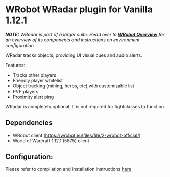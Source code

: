 # WRobot WRadar plugin for Vanilla 1.12.1

***NOTE:*** *WRadar is part of a larger suite.  Head over to **[WRobot Overview](https://github.com/srazdokunebil/Move/blob/main/WROBOT_OVERVIEW.md)**
for an overview of its components and instructions on environment configuration.*

WRadar tracks objects, providing UI visual cues and audio alerts.

Features:
- Tracks other players
- Friendly player whitelist
- Object tracking (mining, herbs, etc) with customizable list
- PVP players
- Proximity alert ping

WRadar is completely optional.  It is not required for fightclasses to function.

## Dependencies

- WRobot client (https://wrobot.eu/files/file/2-wrobot-official/)
- World of Warcraft 1.12.1 (5875) client

## Configuration:

Please refer to compilation and installation instructions [here](https://github.com/srazdokunebil/Move/blob/main/WROBOT_OVERVIEW.md#installation).
